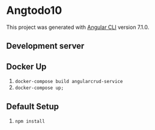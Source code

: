 # Angtodo10

This project was generated with [Angular CLI](https://github.com/angular/angular-cli) version 7.1.0.

## Development server

## Docker Up

1) `docker-compose build angularcrud-service`
2) `docker-compose up;`

## Default Setup

1) `npm install`
